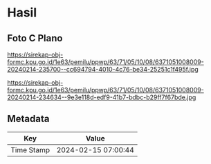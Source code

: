 # Hasil

## Foto C Plano

https://sirekap-obj-formc.kpu.go.id/1e63/pemilu/ppwp/63/71/05/10/08/6371051008009-20240214-235700--cc694794-4010-4c76-be34-25251c1f495f.jpg

https://sirekap-obj-formc.kpu.go.id/1e63/pemilu/ppwp/63/71/05/10/08/6371051008009-20240214-234634--9e3e118d-edf9-41b7-bdbc-b29ff7f67bde.jpg


## Metadata

| Key        | Value               |
| ---------- | ------------------- |
| Time Stamp | 2024-02-15 07:00:44 |




